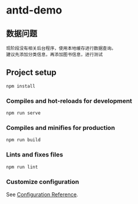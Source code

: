 # antd-demo

## 数据问题
```
现阶段没有相关后台程序，使用本地缓存进行数据查询。
建议先添加分类信息，再添加图书信息，进行测试
```

## Project setup
```
npm install
```

### Compiles and hot-reloads for development
```
npm run serve
```

### Compiles and minifies for production
```
npm run build
```

### Lints and fixes files
```
npm run lint
```

### Customize configuration
See [Configuration Reference](https://cli.vuejs.org/config/).
